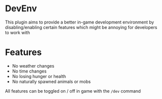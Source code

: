 # DevEnv
This plugin aims to provide a better in-game development environment by disabling/enabling certain features which might be annoying for developers to work with

# Features
- No weather changes
- No time changes
- No losing hunger or health
- No naturally spawned animals or mobs

All features can be toggled on / off in game with the `/dev` command

